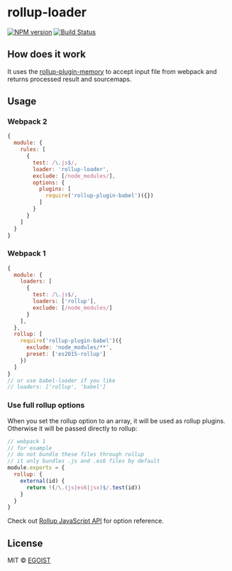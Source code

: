 # rollup-loader

[![NPM version](https://img.shields.io/npm/v/rollup-loader.svg?style=flat)](https://npmjs.com/package/rollup-loader-client) [![Build Status](https://img.shields.io/circleci/project/egoist/rollup-loader/master.svg?style=flat)](https://circleci.com/gh/egoist/rollup-loader)

## How does it work

It uses the [rollup-plugin-memory](https://github.com/TrySound/rollup-plugin-memory) to accept input file from webpack and returns processed result and sourcemaps.

## Usage

### Webpack 2

```javascript
{
  module: {
    rules: [
      {
        test: /\.js$/,
        loader: 'rollup-loader',
        exclude: [/node_modules/],
        options: {
          plugins: [
            require('rollup-plugin-babel')({})
          ]
        }
      }
    ]
  }
}
```

### Webpack 1

```javascript
{
  module: {
    loaders: [
      {
        test: /\.js$/,
        loaders: ['rollup'],
        exclude: [/node_modules/]
      }
    ],
  },
  rollup: [
    require('rollup-plugin-babel')({
      exclude: 'node_modules/**',
      preset: ['es2015-rollup']
    })
  ]
}
// or use babel-loader if you like
// loaders: ['rollup', 'babel']
```

### Use full rollup options

When you set the rollup option to an array, it will be used as rollup plugins. Otherwise it will be passed directly to rollup:

```js
// webpack 1
// for example
// do not bundle these files through rollup
// it only bundles .js and .es6 files by default
module.exports = {
  rollup: {
    external(id) {
      return !(/\.(js|es6|jsx)$/.test(id))
    }
  }
}
```

Check out [Rollup JavaScript API](https://github.com/rollup/rollup/wiki/JavaScript-API) for option reference.

## License

MIT &copy; [EGOIST](https://github.com/egoist)
